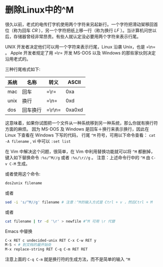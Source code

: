 # 删除Linux中的^M

很久以前，老式的电传打字机使用两个字符来另起新行。一个字符把滑动架移回首位（称为回车 *CR* ），另一个字符把纸上移一行（称为换行 *LF* ）。当计算机问世以后，存储器曾经非常昂贵。有些人就认定没必要用两个字符来表示行尾。

UNIX 开发者决定他们可以用一个字符来表示行尾，Linux 沿袭 Unix，也是 =\n= 。
Apple 开发者规定了用 =\r= 开发 MS-DOS 以及 Windows 的那些家伙则决定沿用老式的。

三种行尾格式如下:

| 系统 | 名称     | 转义   |  ASCII |
|------|----------|--------|--------|
| mac  | 回车     | =\r=   |    0xa |
| unix | 换行     | =\n=   |    0xd |
| dos  | 回车换行 | =\r\n= | 0xa0xd |

这意味着，如果你试图把一个文件从一种系统移到另一种系统，那么你就有换行符方面的麻烦。
因为 MS-DOS 及 Windows 是回车＋换行来表示换行，因此在 Linux 下查看在 Windows 下写的代码，
行尾 `^M` 符号，可用以下命令查看： `cat -A filename` , vi 中可以 `:set list`

在 Vim 中解决这个问题，很简单，在 Vim 中利用替换功能就可以将 `^M` 都删掉，
键入如下替换命令 `:%s/^M//g` 或者 `:%s/\r//g` 。
注意：上述命令行中的 `^M` 由 `C-v C-M` 生成。

或者使用这个命令:
```sh
dos2unix filename
```
或者
```sh
sed -i 's/^M//g' filename # 注意：^M的输入方式是 Ctrl + v ，然后Ctrl + M
```
或者
```sh
cat filename | tr -d '\r' > newfile #^M 可用 \r 代替
```
Emacs 中替换
```sh
C-x RET c undecided-unix RET C-x C-w RET y
M-S < # 到文档的最开始处
M-x replace-string RET C-q C-m RET RET
```
注意上面的 `C-q C-m` 就是换行符的生成方法，而不是简单的输入 `^M`

